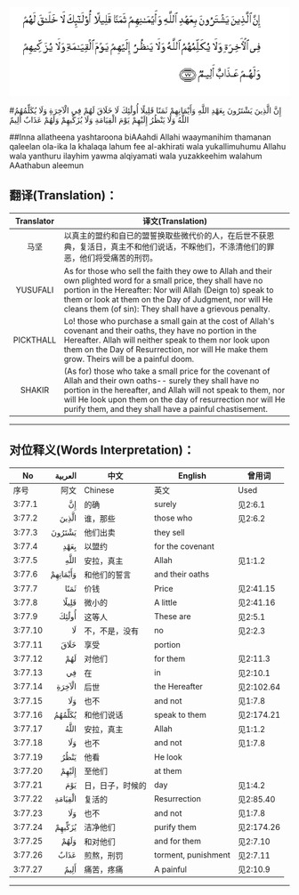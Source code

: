 ![003:077](images/003_077.gif)

#إِنَّ الَّذِينَ يَشْتَرُونَ بِعَهْدِ اللَّهِ وَأَيْمَانِهِمْ ثَمَنًا قَلِيلًا أُولَٰئِكَ لَا خَلَاقَ لَهُمْ فِي الْآخِرَةِ وَلَا يُكَلِّمُهُمُ اللَّهُ وَلَا يَنْظُرُ إِلَيْهِمْ يَوْمَ الْقِيَامَةِ وَلَا يُزَكِّيهِمْ وَلَهُمْ عَذَابٌ أَلِيمٌ 

##Inna allatheena yashtaroona biAAahdi Allahi waaymanihim thamanan qaleelan ola-ika la khalaqa lahum fee al-akhirati wala yukallimuhumu Allahu wala yanthuru ilayhim yawma alqiyamati wala yuzakkeehim walahum AAathabun aleemun 

## 翻译(Translation)：

| Translator | 译文(Translation)                                            |
| :--------: | ------------------------------------------------------------ |
|    马坚    | 以真主的盟约和自已的盟誓换取些微代价的人，在后世不获恩典，复活日，真主不和他们说话，不睬他们，不涤清他们的罪恶，他们将受痛苦的刑罚。 |
|  YUSUFALI  | As for those who sell the faith they owe to Allah and their own plighted word for a small price, they shall have no portion in the Hereafter: Nor will Allah (Deign to) speak to them or look at them on the Day of Judgment, nor will He cleans them (of sin): They shall have a grievous penalty. |
| PICKTHALL  | Lo! those who purchase a small gain at the cost of Allah's covenant and their oaths, they have no portion in the Hereafter. Allah will neither speak to them nor look upon them on the Day of Resurrection, nor will He make them grow. Theirs will be a painful doom. |
|   SHAKIR   | (As for) those who take a small price for the covenant of Allah and their own oaths-- surely they shall have no portion in the hereafter, and Allah will not speak to them, nor will He look upon them on the day of resurrection nor will He purify them, and they shall have a painful chastisement. |

---

## 对位释义(Words Interpretation)：

| No   | العربية | 中文    | English | 曾用词 |
| ---- | ------: | ------- | ------- | ------ |
| 序号 |    阿文 | Chinese | 英文    | Used   |
| 3:77.1  | إِنَّ       | 的确             | surely              | 见2:6.1    |
| 3:77.2  | الَّذِينَ    | 谁，那些         | those who           | 见2:6.2    |
| 3:77.3  | يَشْتَرُونَ   | 他们出卖         | they sell           |            |
| 3:77.4  | بِعَهْدِ     | 以盟约           | for the covenant    |            |
| 3:77.5  | اللَّهِ     | 安拉，真主       | Allah               | 见1:1.2    |
| 3:77.6  | وَأَيْمَانِهِمْ | 和他们的誓言     | and their oaths     |            |
| 3:77.7  | ثَمَنًا     | 价钱             | Price               | 见2:41.15  |
| 3:77.8  | قَلِيلًا    | 微小的           | A little            | 见2:41.16  |
| 3:77.9  | أُولَٰئِكَ    | 这等人           | These are           | 见2:5.1    |
| 3:77.10 | لَا       | 不，不是，没有   | no                  | 见2:2.3    |
| 3:77.11 | خَلَاقَ     | 享受             | portion             |            |
| 3:77.12 | لَهُمْ      | 对他们           | for them            | 见2:11.3   |
| 3:77.13 | فِي       | 在               | in                  | 见2:10.1   |
| 3:77.14 | الْآخِرَةِ   | 后世             | the Hereafter       | 见2:102.64 |
| 3:77.15 | وَلَا      | 也不             | and not             | 见1:7.8    |
| 3:77.16 | يُكَلِّمُهُمُ   | 和他们说话       | speak to them       | 见2:174.21 |
| 3:77.17 | اللَّهُ     | 安拉，真主       | Allah               | 见1:1.2    |
| 3:77.18 | وَلَا      | 也不             | and not             | 见1:7.8    |
| 3:77.19 | يَنْظُرُ     | 他看             | He look             |            |
| 3:77.20 | إِلَيْهِمْ    | 至他们           | at them             |            |
| 3:77.21 | يَوْمَ      | 日，日子，时候的 | day                 | 见1:4.2    |
| 3:77.22 | الْقِيَامَةِ  | 复活的           | Resurrection        | 见2:85.40  |
| 3:77.23 | وَلَا      | 也不             | and not             | 见1:7.8    |
| 3:77.24 | يُزَكِّيهِمْ   | 洁净他们         | purify them         | 见2:174.26 |
| 3:77.25 | وَلَهُمْ     | 和对他们         | and for them        | 见2:7.10   |
| 3:77.26 | عَذَابٌ     | 煎熬，刑罚       | torment, punishment | 见2:7.11   |
| 3:77.27 | أَلِيمٌ     | 痛苦，疼痛       | A painful           | 见2:10.9   |

---
